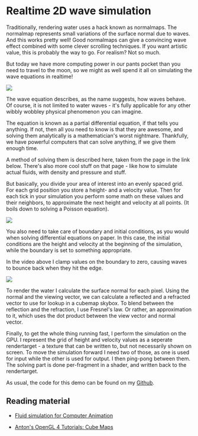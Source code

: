 # Realtime 2D wave simulation

Traditionally, rendering water uses a hack known as normalmaps. The normalmap represents small variations of the surface normal due to waves. And this works pretty well! Good normalmaps can give a convincing wave effect combined with some clever scrolling techniques. If you want artistic value, this is probably the way to go. For realism? Not so much.

But today we have more computing power in our pants pocket than you need to travel to the moon, so we might as well spend it all on simulating the wave equations in realtime!

![][1]

The wave equation describes, as the name suggests, how waves behave. Of course, it is not limited to water waves - it's fully applicable for any other wibbly wobbley physical phenomenon you can imagine.

The equation is known as a partial differential equation, if that tells you anything. If not, then all you need to know is that they are awesome, and solving them analytically is a mathematician's worst nightmare. Thankfully, we have powerful computers that can solve anything, if we give them enough time.

A method of solving them is described here, taken from the page in the link below. There's also more cool stuff on that page - like how to simulate actual fluids, with density and pressure and stuff.

But basically, you divide your area of interest into an evenly spaced grid. For each grid position you store a height- and a velocity value. Then for each tick in your simulation you perform some math on these values and their neighbors, to approximate the next height and velocity at all points. (It boils down to solving a Poisson equation).

![][2]

You also need to take care of boundary and initial conditions, as you would when solving differential equations on paper. In this case, the initial conditions are the height and velocity at the beginning of the simulation, while the boundary is set to something appropriate.

In the video above I clamp values on the boundary to zero, causing waves to bounce back when they hit the edge.

![][3]

To render the water I calculate the surface normal for each pixel. Using the normal and the viewing vector, we can calculate a reflected and a refracted vector to use for lookup in a cubemap skybox. To blend between the reflection and the refraction, I use Fresnel's law. Or rather, an approximation to it, which uses the dot product between the view vector and normal vector.

Finally, to get the whole thing running fast, I perform the simulation on the GPU. I represent the grid of height and velocity values as a seperate rendertarget - a texture that can be written to, but not necessarily shown on screen. To move the simulation forward I need two of those, as one is used for input while the other is used for output. I then ping-pong between them. The solving part is done per-fragment in a shader, and written back to the rendertarget.

As usual, the code for this demo can be found on my [Github][4].

## Reading material
* [Fluid simulation for Computer Animation][5]
* [Anton's OpenGL 4 Tutorials: Cube Maps][6]

  [1]: http://vimeo.com/94689403
  [2]: http://2.bp.blogspot.com/-yidM20wBEw0/U20xHf3OlSI/AAAAAAAAAEw/ps_acZ4t1uw/s1600/demo10.png
  [3]: http://4.bp.blogspot.com/-ls5YONvayGc/U207rBlxMOI/AAAAAAAAAFA/6bsjEZBsk9o/s1600/demo10b.png
  [4]: https://github.com/lightbits/glterrain
  [5]: http://www.cs.ubc.ca/~rbridson/fluidsimulation/
  [6]: http://www.antongerdelan.net/opengl/cubemaps.html